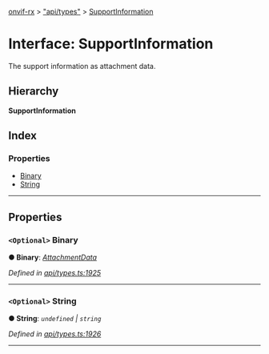 [onvif-rx](../README.md) > ["api/types"](../modules/_api_types_.md) > [SupportInformation](../interfaces/_api_types_.supportinformation.md)

# Interface: SupportInformation

The support information as attachment data.

## Hierarchy

**SupportInformation**

## Index

### Properties

* [Binary](_api_types_.supportinformation.md#binary)
* [String](_api_types_.supportinformation.md#string)

---

## Properties

<a id="binary"></a>

### `<Optional>` Binary

**● Binary**: *[AttachmentData](_api_types_.attachmentdata.md)*

*Defined in [api/types.ts:1925](https://github.com/patrickmichalina/onvif-rx/blob/f117e44/src/api/types.ts#L1925)*

___
<a id="string"></a>

### `<Optional>` String

**● String**: *`undefined` \| `string`*

*Defined in [api/types.ts:1926](https://github.com/patrickmichalina/onvif-rx/blob/f117e44/src/api/types.ts#L1926)*

___

